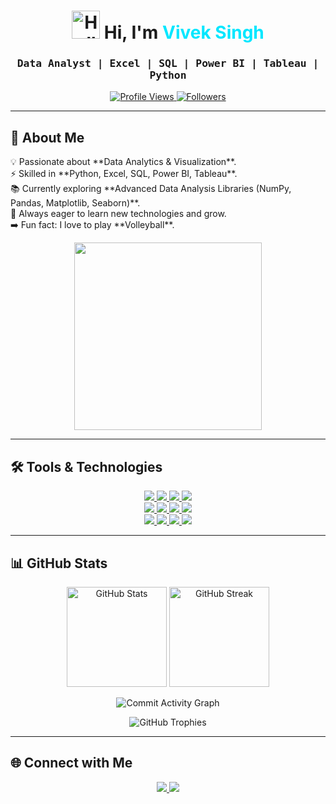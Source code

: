 <h1 align="center">
  <img src="[https://emojis.slackmojis.com/emojis/images/1531849430/424/github.gif?1531849430](https://emojis.slackmojis.com/emojis/images/1531849430/424/github.gif?1531849430)" width="45px" alt="Hello"> Hi, I'm <span style="color:#00E7FF; font-weight: bold;">Vivek Singh</span>
</h1>

<h3 align="center">
  <samp>Data Analyst | Excel | SQL | Power BI | Tableau | Python</samp>
</h3>

<p align="center">
  <a href="[https://github.com/viveksingh052](https://github.com/viveksingh052)">
    <img src="[https://komarev.com/ghpvc/?username=viveksingh052&label=Profile%20Views&color=00eaff&style=flat](https://komarev.com/ghpvc/?username=viveksingh052&label=Profile%20Views&color=00eaff&style=flat)" alt="Profile Views" />
  </a>
  <a href="[https://github.com/viveksingh052](https://github.com/viveksingh052)">
    <img src="[https://img.shields.io/github/followers/viveksingh052?label=Followers&style=social](https://img.shields.io/github/followers/viveksingh052?label=Followers&style=social)" alt="Followers" />
  </a>
</p>

---

## 🎯 About Me

<p align="left">
  💡 Passionate about **Data Analytics & Visualization**.<br>
  ⚡ Skilled in **Python, Excel, SQL, Power BI, Tableau**.<br>
  📚 Currently exploring **Advanced Data Analysis Libraries (NumPy, Pandas, Matplotlib, Seaborn)**.<br>
  🌱 Always eager to learn new technologies and grow.<br>
  ➡️ Fun fact: I love to play **Volleyball**.
</p>

<p align="center">
  <img src="[https://raw.githubusercontent.com/rahulbanerjee26/githubProfileReadmeGenerator/main/gifs/data.gif](https://raw.githubusercontent.com/rahulbanerjee26/githubProfileReadmeGenerator/main/gifs/data.gif)" width="300"/>
</p>

---

## 🛠 Tools & Technologies

<p align="center">
  <a href="#">
    <img src="[https://img.shields.io/badge/Excel-217346?style=for-the-badge&logo=microsoft-excel&logoColor=white](https://img.shields.io/badge/Excel-217346?style=for-the-badge&logo=microsoft-excel&logoColor=white)"/>
  </a>
  <a href="#">
    <img src="[https://img.shields.io/badge/MySQL-4479A1?style=for-the-badge&logo=mysql&logoColor=white](https://img.shields.io/badge/MySQL-4479A1?style=for-the-badge&logo=mysql&logoColor=white)"/>
  </a>
  <a href="#">
    <img src="[https://img.shields.io/badge/Power_BI-F2C811?style=for-the-badge&logo=powerbi&logoColor=black](https://img.shields.io/badge/Power_BI-F2C811?style=for-the-badge&logo=powerbi&logoColor=black)"/>
  </a>
  <a href="#">
    <img src="[https://img.shields.io/badge/Tableau-E97627?style=for-the-badge&logo=tableau&logoColor=white](https://img.shields.io/badge/Tableau-E97627?style=for-the-badge&logo=tableau&logoColor=white)"/>
  </a>
  <br/>

  <a href="#">
    <img src="[https://img.shields.io/badge/Python-3776AB?style=for-the-badge&logo=python&logoColor=white](https://img.shields.io/badge/Python-3776AB?style=for-the-badge&logo=python&logoColor=white)"/>
  </a>
  <a href="#">
    <img src="[https://img.shields.io/badge/NumPy-013243?style=for-the-badge&logo=numpy&logoColor=white](https://img.shields.io/badge/NumPy-013243?style=for-the-badge&logo=numpy&logoColor=white)"/>
  </a>
  <a href="#">
    <img src="[https://img.shields.io/badge/Pandas-150458?style=for-the-badge&logo=pandas&logoColor=white](https://img.shields.io/badge/Pandas-150458?style=for-the-badge&logo=pandas&logoColor=white)"/>
  </a>
  <a href="#">
    <img src="[https://img.shields.io/badge/Matplotlib-003B57?style=for-the-badge&logo=plotly&logoColor=white](https://img.shields.io/badge/Matplotlib-003B57?style=for-the-badge&logo=plotly&logoColor=white)"/>
  </a>
  <br/>

  <a href="#">
    <img src="[https://img.shields.io/badge/Seaborn-0F52BA?style=for-the-badge&logo=python&logoColor=white](https://img.shields.io/badge/Seaborn-0F52BA?style=for-the-badge&logo=python&logoColor=white)"/>
  </a>
  <a href="#">
    <img src="[https://img.shields.io/badge/VSCode-007ACC?style=for-the-badge&logo=visualstudiocode&logoColor=white](https://img.shields.io/badge/VSCode-007ACC?style=for-the-badge&logo=visualstudiocode&logoColor=white)"/>
  </a>
  <a href="#">
    <img src="[https://img.shields.io/badge/Jupyter-F37626?style=for-the-badge&logo=jupyter&logoColor=white](https://img.shields.io/badge/Jupyter-F37626?style=for-the-badge&logo=jupyter&logoColor=white)"/>
  </a>
  <a href="#">
    <img src="[https://img.shields.io/badge/AWS-FF9900?style=for-the-badge&logo=amazonaws&logoColor=white](https://img.shields.io/badge/AWS-FF9900?style=for-the-badge&logo=amazonaws&logoColor=white)"/>
  </a>
</p>

---

## 📊 GitHub Stats

<p align="center">
  <img src="[https://github-readme-stats.vercel.app/api?username=viveksingh052&show_icons=true&theme=radical&hide_border=true](https://github-readme-stats.vercel.app/api?username=viveksingh052&show_icons=true&theme=radical&hide_border=true)" height="160" alt="GitHub Stats"/>
  <img src="[https://github-readme-streak-stats.herokuapp.com/?user=viveksingh052&theme=radical&hide_border=true](https://github-readme-streak-stats.herokuapp.com/?user=viveksingh052&theme=radical&hide_border=true)" height="160" alt="GitHub Streak"/>
</p>

<p align="center">
  <img src="[https://github-readme-activity-graph.vercel.app/graph?username=viveksingh052&custom_title=](https://github-readme-activity-graph.vercel.app/graph?username=viveksingh052&custom_title=)✨%20Commit%20Activity%20✨&hide=issues,prs&area=true&line=ff6ec7&point=ffffff&title_color=ff6ec7&color=00eaff&bg_color=0d1117&y_axis_label=Commits%20Count" alt="Commit Activity Graph"/>
</p>

<p align="center">
  <img src="[https://github-profile-trophy.vercel.app/?username=viveksingh052&theme=radical&no-frame=true&margin-w=10&row=1](https://github-profile-trophy.vercel.app/?username=viveksingh052&theme=radical&no-frame=true&margin-w=10&row=1)" alt="GitHub Trophies"/>
</p>

---

## 🌐 Connect with Me

<p align="center">
  <a href="[https://www.linkedin.com/in/viveksingh52/](https://www.linkedin.com/in/viveksingh52/)" target="_blank">
    <img src="[https://img.shields.io/badge/LinkedIn-0077B5?style=for-the-badge&logo=linkedin&logoColor=white](https://img.shields.io/badge/LinkedIn-0077B5?style=for-the-badge&logo=linkedin&logoColor=white)"/>
  </a>
  <a href="mailto:vivekvs2927@gmail.com" target="_blank">
    <img src="[https://img.shields.io/badge/Gmail-D14836?style=for-the-badge&logo=gmail&logoColor=white](https://img.shields.io/badge/Gmail-D14836?style=for-the-badge&logo=gmail&logoColor=white)"/>
  </a>
</p>
